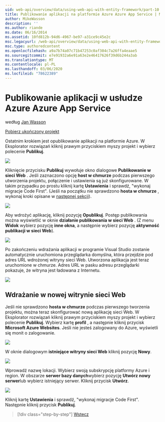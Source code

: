 ```yaml
---
uid: web-api/overview/data/using-web-api-with-entity-framework/part-10
title: Publikowanie aplikacji na platformie Azure Azure App Service | Microsoft Docs
author: MikeWasson
description: ''
ms.author: riande
ms.date: 06/16/2014
ms.assetid: 10fd812b-94d6-4967-be97-a31ce9c45e2c
msc.legacyurl: /web-api/overview/data/using-web-api-with-entity-framework/part-10
msc.type: authoredcontent
ms.openlocfilehash: a9a7b74a07c71b47253c0af304c7a26ffa4eaae5
ms.sourcegitcommit: e7e91932a6e91a63e2e46417626f39d6b244a3ab
ms.translationtype: MT
ms.contentlocale: pl-PL
ms.lasthandoff: 03/06/2020
ms.locfileid: "78622389"
---
```

# <a name="publish-the-app-to-azure-azure-app-service"></a>Publikowanie aplikacji w usłudze Azure Azure App Service

według [Jan Wasson](https://github.com/MikeWasson)

[Pobierz ukończony projekt](https://github.com/MikeWasson/BookService)

Ostatnim krokiem jest opublikowanie aplikacji na platformie Azure. W Eksplorator rozwiązań kliknij prawym przyciskiem myszy projekt i wybierz polecenie **Publikuj**.

![](part-10/_static/image1.png)

Kliknięcie przycisku **Publikuj** wywołuje okno dialogowe **Publikowanie w sieci Web** . Jeśli zaznaczono opcję **host w chmurze** podczas pierwszego utworzenia projektu, połączenie i ustawienia są już skonfigurowane. W takim przypadku po prostu kliknij kartę **Ustawienia** i sprawdź, &quot;wykonaj migracje Code First&quot;. (Jeśli na początku nie sprawdzono **hosta w chmurze** , wykonaj kroki opisane w [następnej sekcji](#new-website)).

[![](part-10/_static/image3.png)](part-10/_static/image2.png)

Aby wdrożyć aplikację, kliknij pozycję **Opublikuj**. Postęp publikowania można wyświetlić w oknie **działanie publikowania w sieci Web** . (Z menu **Widok** wybierz pozycję **inne okna**, a następnie wybierz pozycję **aktywność publikacji w sieci Web**).

![](part-10/_static/image4.png)

Po zakończeniu wdrażania aplikacji w programie Visual Studio zostanie automatycznie uruchomiona przeglądarka domyślna, która przejdzie pod adres URL wdrożonej witryny sieci Web. Utworzona aplikacja jest teraz uruchomione w chmurze. Adres URL w pasku adresu przeglądarki pokazuje, że witryna jest ładowana z Internetu.

[![](part-10/_static/image6.png)](part-10/_static/image5.png)

<a id="new-website"></a>
## <a name="deploying-to-a-new-website"></a>Wdrażanie w nowej witrynie sieci Web

Jeśli nie sprawdzono **hosta w chmurze** podczas pierwszego tworzenia projektu, można teraz skonfigurować nową aplikację sieci Web. W Eksplorator rozwiązań kliknij prawym przyciskiem myszy projekt i wybierz polecenie **Publikuj**. Wybierz kartę **profil** , a następnie kliknij przycisk **Microsoft Azure Websites**. Jeśli nie jesteś zalogowany do Azure, wyświetli się monit o zalogowanie.

[![](part-10/_static/image8.png)](part-10/_static/image7.png)

W oknie dialogowym **istniejące witryny sieci Web** kliknij pozycję **Nowy**.

![](part-10/_static/image9.png)

Wprowadź nazwę lokacji. Wybierz swoją subskrypcję platformy Azure i region. W obszarze **serwer bazy danych**wybierz pozycję **Utwórz nowy serwer**lub wybierz istniejący serwer. Kliknij przycisk **Utwórz**.

[![](part-10/_static/image11.png)](part-10/_static/image10.png)

Kliknij kartę **Ustawienia** i sprawdź, &quot;wykonaj migracje Code First&quot;. Następnie kliknij przycisk **Publikuj**.

> [!div class="step-by-step"]
> [Wstecz](part-9.md)
